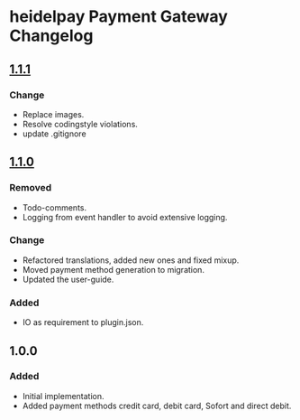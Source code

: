 # heidelpay Payment Gateway Changelog

## [1.1.1][1.1.1]

### Change
- Replace images.
- Resolve codingstyle violations.
- update .gitignore

## [1.1.0][1.1.0]

### Removed
- Todo-comments.
- Logging from event handler to avoid extensive logging.

### Change
- Refactored translations, added new ones and fixed mixup.
- Moved payment method generation to migration.
- Updated the user-guide.

### Added
- IO as requirement to plugin.json.

## 1.0.0

### Added
- Initial implementation.
- Added payment methods credit card, debit card, Sofort and direct debit.

[1.1.0]: https://github.com/heidelpay/plentymarkets-gateway/tree/1.1.0
[1.1.1]: https://github.com/heidelpay/plentymarkets-gateway/compare/1.1.0..1.1.1